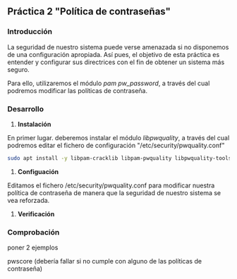## Práctica 2 "Política de contraseñas"

### Introducción

La seguridad de nuestro sistema puede verse amenazada si no disponemos de una configuración apropiada. Así pues, el objetivo de esta práctica es entender y configurar sus directrices con el fin de obtener un sistema más seguro.

Para ello, utilizaremos el módulo *pam pw_password*, a través del cual podremos modificar las políticas de contraseña.

### Desarrollo

1. **Instalación**
  
  En primer lugar. deberemos instalar el módulo *libpwquality*, a través del cual podremos editar el fichero de configuración "/etc/security/pwquality.conf"

```bash
sudo apt install -y libpam-cracklib libpam-pwquality libpwquality-tools
```

1. **Configuación**

  Editamos el fichero /etc/security/pwquality.conf para modificar nuestra política de contraseña de manera que la seguridad de nuestro sistema se vea reforzada.
  

1. **Verificación**


### Comprobación

poner 2 ejemplos 

pwscore (debería fallar si no cumple con alguno de las políticas de contraseña)